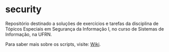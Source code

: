 # security

Repositório destinado a soluções de exercícios e tarefas da disciplina de Tópicos Especiais em Segurança da Informação I, 
no curso de Sistemas de Informação, na UFRN. 

Para saber mais sobre os scripts, visite: [Wiki](https://github.com/jpzm/class-security/wiki).
